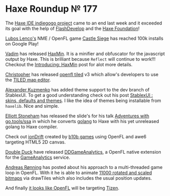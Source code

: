 [_template]: ../templates/roundup.html
# Haxe Roundup № 177

The [Haxe IDE indiegogo project][link 1] came to an end last week and it exceeded its goal with the help of [FlashDevelop][link 2] and the [Haxe Foundation][link 3]!

[Lubos Lenco's][link 4] NME / OpenFL game [Castle Siege][link 5] has reached 100k installs on Google Play!

[Vadim][link 6] has released [HaxMin][link 7]. It is a minifier and obfuscator for the javascript output by Haxe. This is brilliant because `Reflect` will continue to work!!! Checkout the [Introducing: HaxMin][link 8] post for alot more details.

[Christopher][link 9] has released [openfl tiled][link 10] v3 which allow's developers to use the [TILED map editor][link 11].

[Alexander Kuzmenko][link 12] has added theme support to the dev branch of StablexUI. To get a good understanding check out his post [StablexUI : skins, defaults and themes][link 13]. I like the idea of themes being installable from `haxelib`. Nice and simple.

[Elliott Stoneham][link 14] has released the slide's for his talk [Adventures with go.tools/ssa][link 15] in which he converts [golang][link 16] to Haxe with his yet unreleased golang to Haxe compiler.

Check out [ionDrift][link 17] created by [b10b games][link 18] using OpenFL and awe6 targeting HTML5 2D canvas.

[Double Duck][link 19] have released [DDGameAnalytics][link 20], a OpenFL native extension for the [GameAnalytics][link 21] service.

[Andreas Rønning][link 22] has posted about his approach to a multi-threaded game loop in OpenFL. With it he is able to animate [11000 rotated and scaled bitmaps][link 23] via drawTiles which also includes the usual position updates.

And finally [it looks like OpenFL][link 24] will be targeting [Tizen][link 25].

[link 1]: http://www.indiegogo.com/projects/cactus-ide "Haxe IDE indiegogo project"
[link 2]: https://twitter.com/flashdevelop "FlashDevelop"
[link 3]: https://twitter.com/haxe_org "Haxe Foundation"
[link 4]: https://twitter.com/luboslenco "Lubos Lenco&#8217;s"
[link 5]: https://play.google.com/store/apps/details?id=com.luboslenco.castlesiegefree&amp;hl=en "Castle Siege"
[link 6]: https://twitter.com/YellowAfterlife "Vadim"
[link 7]: https://github.com/yellowafterlife/haxmin "HaxMin"
[link 8]: http://yal.cc/introducing-haxmin/ "Introducing: HaxMin"
[link 9]: https://twitter.com/Kasoki "Christopher"
[link 10]: http://lib.haxe.org/p/openfl-tiled "openfl tiled"
[link 11]: http://www.mapeditor.org/ "TILED map editor"
[link 12]: https://twitter.com/RealyUniqueName "Alexander Kuzmenko"
[link 13]: http://blog.stablex.ru/2013/11/24/stablexui-skins-defaults-and-themes/ "StablexUI&#160;: skins, defaults and themes"
[link 14]: https://twitter.com/ElliottStoneham "Elliott Stoneham"
[link 15]: https://speakerdeck.com/elliott5/ssa "Adventures with go.tools/ssa"
[link 16]: http://golang.org/ "golang"
[link 17]: http://b10b.com/iondrift/epsilon/html5/ "ionDrift"
[link 18]: https://twitter.com/b10bgames "b10b games"
[link 19]: https://twitter.com/DoubleDuckCo "Double Duck"
[link 20]: https://github.com/doubleduck/DDGameAnalytics "DDGameAnalytics"
[link 21]: http://www.gameanalytics.com/ "GameAnalytics"
[link 22]: https://plus.google.com/u/0/100343108333442407381 "Andreas Rønning"
[link 23]: https://plus.google.com/u/0/100343108333442407381/posts/cuNFX5SEqYF "11000 rotated and scaled bitmaps"
[link 24]: https://github.com/openfl/openfl/commit/67095452ffcb1770f506b858cccf60c964d7d6a7 "it looks like OpenFL"
[link 25]: https://www.tizen.org/ "Tizen"

